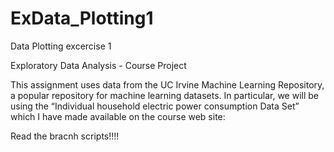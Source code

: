 ExData_Plotting1
================

Data Plotting excercise 1

Exploratory Data Analysis - Course Project

This assignment uses data from the UC Irvine Machine Learning Repository, a popular repository for machine learning datasets. In particular, we will be using the “Individual household electric power consumption Data Set” which I have made available on the course web site:

Read the bracnh scripts!!!!
